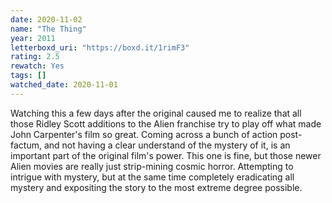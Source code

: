 ```yaml
---
date: 2020-11-02
name: "The Thing"
year: 2011
letterboxd_uri: "https://boxd.it/1rimF3"
rating: 2.5
rewatch: Yes
tags: []
watched_date: 2020-11-01
---
```


Watching this a few days after the original caused me to realize that all those Ridley Scott additions to the Alien franchise try to play off what made John Carpenter's film so great. Coming across a bunch of action post-factum, and not having a clear understand of the mystery of it, is an important part of the original film's power. This one is fine, but those newer Alien movies are really just strip-mining cosmic horror. Attempting to intrigue with mystery, but at the same time completely eradicating all mystery and expositing the story to the most extreme degree possible. 
